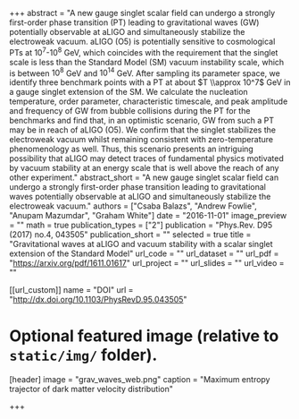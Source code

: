+++
abstract = "A new gauge singlet scalar field can undergo a strongly first-order phase transition (PT) leading to gravitational waves (GW) potentially observable at aLIGO and simultaneously stabilize the electroweak vacuum. aLIGO (O5) is potentially sensitive to cosmological PTs at $10^7$-$10^8$ GeV, which coincides with the requirement that the singlet scale is less than the Standard Model (SM) vacuum instability scale, which is between $10^8$ GeV and $10^{14}$ GeV. After sampling its parameter space, we identify three benchmark points with a PT at about $T \\approx 10^7$ GeV in a gauge singlet extension of the SM. We calculate the nucleation temperature, order parameter, characteristic timescale, and peak amplitude and frequency of GW from bubble collisions during the PT for the benchmarks and find that, in an optimistic scenario, GW from such a PT may be in reach of aLIGO (O5). We confirm that the singlet stabilizes the electroweak vacuum whilst remaining consistent with zero-temperature phenomenology as well. Thus, this scenario presents an intriguing possibility that aLIGO may detect traces of fundamental physics motivated by vacuum stability at an energy scale that is well above the reach of any other experiment."
abstract_short = "A new gauge singlet scalar field can undergo a strongly first-order phase transition leading to gravitational waves potentially observable at aLIGO and simultaneously stabilize the electroweak vacuum."
authors = ["Csaba Balazs", "Andrew Fowlie", "Anupam Mazumdar", "Graham White"]
date = "2016-11-01"
image_preview = ""
math = true
publication_types = ["2"]
publication = "Phys.Rev. D95 (2017) no.4, 043505"
publication_short = ""
selected = true
title = "Gravitational waves at aLIGO and vacuum stability with a scalar singlet extension of the Standard Model"
url_code = ""
url_dataset = ""
url_pdf = "https://arxiv.org/pdf/1611.01617"
url_project = ""
url_slides = ""
url_video = ""

[[url_custom]]
  name = "DOI"
  url = "http://dx.doi.org/10.1103/PhysRevD.95.043505"
  
# Optional featured image (relative to `static/img/` folder).
[header]
  image = "grav_waves_web.png"
  caption = "Maximum entropy trajector of dark matter velocity distribution"

+++
